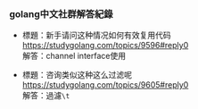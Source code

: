 ### golang中文社群解答紀錄

* 標題：新手请问这种情况如何有效复用代码  
https://studygolang.com/topics/9596#reply0  
解答：channel interface使用  

* 標題：咨询类似这种这么过滤呢  
https://studygolang.com/topics/9605#reply0  
解答：過濾`\t`  